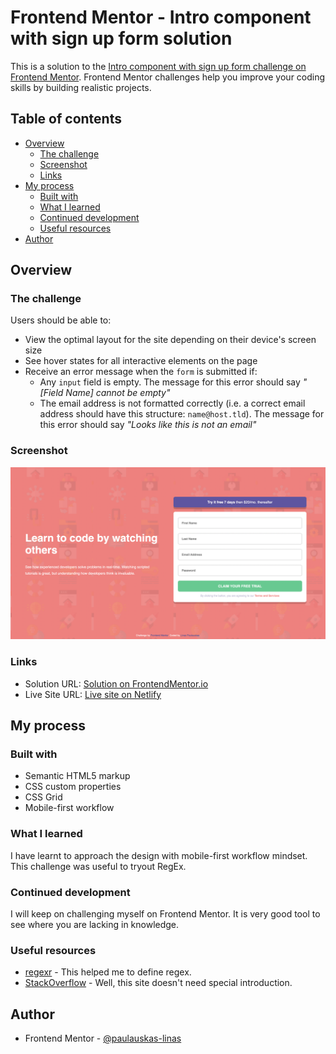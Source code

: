 # Frontend Mentor - Intro component with sign up form solution

This is a solution to the [Intro component with sign up form challenge on Frontend Mentor](https://www.frontendmentor.io/challenges/intro-component-with-signup-form-5cf91bd49edda32581d28fd1). Frontend Mentor challenges help you improve your coding skills by building realistic projects. 

## Table of contents

- [Overview](#overview)
  - [The challenge](#the-challenge)
  - [Screenshot](#screenshot)
  - [Links](#links)
- [My process](#my-process)
  - [Built with](#built-with)
  - [What I learned](#what-i-learned)
  - [Continued development](#continued-development)
  - [Useful resources](#useful-resources)
- [Author](#author)


## Overview

### The challenge

Users should be able to:

- View the optimal layout for the site depending on their device's screen size
- See hover states for all interactive elements on the page
- Receive an error message when the `form` is submitted if:
  - Any `input` field is empty. The message for this error should say *"[Field Name] cannot be empty"*
  - The email address is not formatted correctly (i.e. a correct email address should have this structure: `name@host.tld`). The message for this error should say *"Looks like this is not an email"*

### Screenshot

![](./screenshot.png)


### Links

- Solution URL: [Solution on FrontendMentor.io](https://www.frontendmentor.io/solutions/intro-signup-form-with-some-css-flexbox-yZT3aUgjC_)
- Live Site URL: [Live site on Netlify](https://intro-component-with-signup-form-master-linas.netlify.app/)

## My process

### Built with

- Semantic HTML5 markup
- CSS custom properties
- CSS Grid
- Mobile-first workflow


### What I learned

I have learnt to approach the design with mobile-first workflow mindset. This challenge was useful to tryout RegEx.


### Continued development

I will keep on challenging myself on Frontend Mentor. It is very good tool to see where you are lacking in knowledge.

### Useful resources

- [regexr](https://regexr.com/) - This helped me to define regex.
- [StackOverflow](https://stackoverflow.com/) - Well, this site doesn't need special introduction. 

## Author

- Frontend Mentor - [@paulauskas-linas](https://www.frontendmentor.io/profile/paulauskas-linas)

